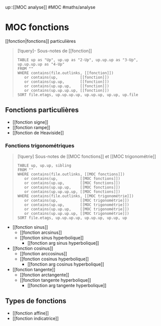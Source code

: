 up::[[MOC analyse]]
#MOC #maths/analyse 
# MOC fonctions
[[fonction|fonctions]] particulières

> [!query]- Sous-notes de [[fonction]]
> ```dataview
> TABLE up as "Up", up.up as "2-Up", up.up.up as "3-Up", up.up.up.up as "4-Up"
> FROM ""
> WHERE contains(file.outlinks, [[fonction]])
>    or contains(up,          [[fonction]])
>    or contains(up.up,       [[fonction]])
>    or contains(up.up.up,    [[fonction]])
>    or contains(up.up.up.up, [[fonction]])
> SORT file.etags, up.up.up.up, up.up.up, up.up, up.file
> ```

## Fonctions particulières

 - [[fonction signe]]
 - [[fonction rampe]]
 - [[fonction de Heaviside]]

### Fonctions trigonométriques

> [!query] Sous-notes de [[MOC fonctions]] et [[MOC trigonométrie]]
> ```dataview
> TABLE up, up.up, sibling
> FROM ""
> WHERE contains(file.outlinks, [[MOC fonctions]])
>    or contains(up,          [[MOC fonctions]])
>    or contains(up.up,       [[MOC fonctions]])
>    or contains(up.up.up,    [[MOC fonctions]])
>    or contains(up.up.up.up, [[MOC fonctions]])
> WHERE contains(file.outlinks, [[MOC trigonométrie]])
>    or contains(up,          [[MOC trigonométrie]])
>    or contains(up.up,       [[MOC trigonométrie]])
>    or contains(up.up.up,    [[MOC trigonométrie]])
>    or contains(up.up.up.up, [[MOC trigonométrie]])
> SORT file.etags, up.up.up.up, up.up.up, up.up, up
> ```



 - [[fonction sinus]]
     - [[fonction arcsinus]] 
     - [[fonction sinus hyperbolique]]
         - [[fonction arg sinus hyperbolique]]
 - [[fonction cosinus]] 
     - [[fonction arccosinus]]
     - [[fonction cosinus hyperbolique]]
         - [[fonction arg cosinus hyperbolique]]
 - [[fonction tangente]] 
     - [[fonction arctangente]]
     - [[fonction tangente hyperbolique]]
         - [[fonction arg tangente hyperbolique]]


## Types de fonctions

 - [[fonction affine]]
 - [[fonction indicatrice]]
  




